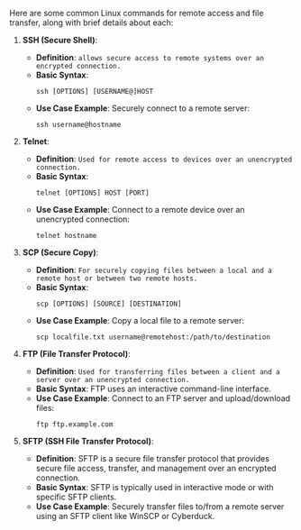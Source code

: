 Here are some common Linux commands for remote access and file transfer, along with brief details about each:

1. **SSH (Secure Shell)**:
   - **Definition**: `allows secure access to remote systems over an encrypted connection.`
   - **Basic Syntax**: 
     ```
     ssh [OPTIONS] [USERNAME@]HOST
     ```
   - **Use Case Example**: Securely connect to a remote server:
     ```
     ssh username@hostname
     ```

2. **Telnet**:
   - **Definition**: `Used for remote access to devices over an unencrypted connection.`
   - **Basic Syntax**:
     ```
     telnet [OPTIONS] HOST [PORT]
     ```
   - **Use Case Example**: Connect to a remote device over an unencrypted connection:
     ```
     telnet hostname
     ```

3. **SCP (Secure Copy)**:
   - **Definition**: `For securely copying files between a local and a remote host or between two remote hosts.`
   - **Basic Syntax**:
     ```
     scp [OPTIONS] [SOURCE] [DESTINATION]
     ```
   - **Use Case Example**: Copy a local file to a remote server:
     ```
     scp localfile.txt username@remotehost:/path/to/destination
     ```

4. **FTP (File Transfer Protocol)**:
   - **Definition**: `Used for transferring files between a client and a server over an unencrypted connection.`
   - **Basic Syntax**: FTP uses an interactive command-line interface.
   - **Use Case Example**: Connect to an FTP server and upload/download files:
     ```
     ftp ftp.example.com
     ```

5. **SFTP (SSH File Transfer Protocol)**:
   - **Definition**: SFTP is a secure file transfer protocol that provides secure file access, transfer, and management over an encrypted connection.
   - **Basic Syntax**: SFTP is typically used in interactive mode or with specific SFTP clients.
   - **Use Case Example**: Securely transfer files to/from a remote server using an SFTP client like WinSCP or Cyberduck.
